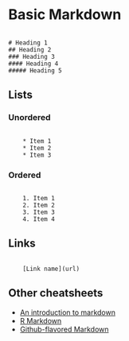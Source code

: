 # Basic Markdown

<code>
# Heading 1
## Heading 2
### Heading 3
#### Heading 4
##### Heading 5
</code>

## Lists

### Unordered
<code>
	* Item 1
	* Item 2
	* Item 3
</code>

### Ordered
<code>
	1. Item 1
	2. Item 2
	3. Item 3
	4. Item 4
</code>

## Links
<code>
	[Link name](url)
</code>

## Other cheatsheets

* [An introduction to markdown](http://daringfireball.net/projects/markdown/)
* [R Markdown](http://www.rstudio.com/ide/docs/authoring/using_markdown)
* [Github-flavored Markdown](https://help.github.com/articles/basic-writing-and-formatting-syntax/)